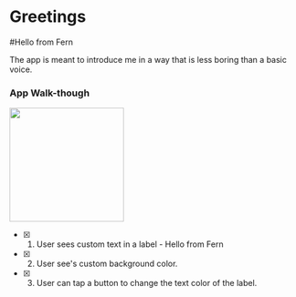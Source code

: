 # Greetings
#Hello from Fern

The app is meant to introduce me in a way that is less boring than a basic voice. 

### App Walk-though

<img src="https://i.imgur.com/4hNmWh0.gif" width=200><br>

- [X] 1. User sees custom text in a label - Hello from Fern
- [X] 2. User see's custom background color.
- [X] 3. User can tap a button to change the text color of the label.
